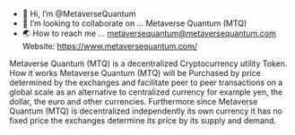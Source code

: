 - 🐳 Hi, I’m @MetaverseQuantum
- 🚀 I’m looking to collaborate on ... Metaverse Quantum (MTQ)
- 🌏 How to reach me ... metaversequantum@metaversequantum.com
  Website: https://www.metaversequantum.com/
<!---
MetaverseQuantum/MetaverseQuantum is a ✨ special ✨ repository because its `README.md` (this file) appears on your GitHub profile.
You can click the Preview link to take a look at your changes.
---> Metaverse Quantum (MTQ) is a decentralized Cryptocurrency utility Token. How it works Metaverse Quantum (MTQ) will be Purchased by price determined by the exchanges and facilitate peer to peer transactions on a global scale as an alternative to centralized currency for example yen, the dollar, the euro and other currencies. Furthermore since Metaverse Quantum (MTQ) is decentralized independently its own currency it has no fixed price the exchanges determine its price by its supply and demand.
